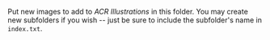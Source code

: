 Put new images to add to _ACR Illustrations_ in this folder. You may create new subfolders if you wish -- just be sure to include the subfolder's name in `index.txt`. 
